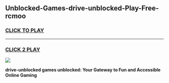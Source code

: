 
## Unblocked-Games-drive-unblocked-Play-Free-rcmoo
<h3>
<a href="https://premium76.site?title=drive-unblocked&ref=18A1">CLICK TO PLAY</a></h3>
<hr>

<h3>
<a href="https://premium76.site?title=drive-unblocked&ref=18A1">CLICK 2 PLAY</a>
  
</h3>

<a href="https://premium76.site?title=drive-unblocked&ref=18A1"><img src="https://clearcache.store/games.png"></a>


**drive-unblocked games unblocked: Your Gateway to Fun and Accessible Online Gaming**
